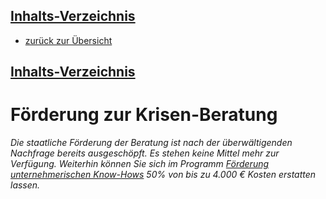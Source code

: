 <nav class="nav--article"><!-- leave this alone -->
<div id="open"><!-- leave this alone -->
<h2><a href="#close" id="nav--close">Inhalts-Verzeichnis</a></h2><!-- leave this alone -->

<!--
    - [Unternehmen und Selbständige in der Corona-Krise][]
    - [Formulierungshilfe zur Begründung][]
    - [Ausfüllanleitung Antrag][]
-->

- [zurück zur Übersicht](/)

</div><!-- leave this alone -->
<h2><a href="#open">Inhalts-Verzeichnis</a></h2><!-- leave this alone -->
</nav><!-- leave this alone -->



# Förderung zur Krisen-Beratung

*Die staatliche Förderung der Beratung ist nach der überwältigenden Nachfrage bereits ausgeschöpft. Es stehen keine Mittel mehr zur Verfügung. Weiterhin können Sie sich im Programm [Förderung unternehmerischen Know-Hows](https://www.bafa.de/DE/Wirtschafts_Mittelstandsfoerderung/Beratung_Finanzierung/Unternehmensberatung/unternehmensberatung_node.html) 50% von bis zu 4.000 € Kosten erstatten lassen.*

<!--
**Nur noch kurze Zeit**: *Es gibt staatliche Förderung für Beratung zur Corona-Krise. Unternehmen, die durch die Krise in Schwierigkeiten geraten sind, können sich eine Beratung ohne Vorfinanzierung zu 100% fördern lassen. Die häufigsten Fragen zum Ausfüllen des Antrags haben wir in einem kommentierten Beispiel des Antrags-Formulares aufgegriffen.*
<p class="text-small text-right"><a href="#ausfüllanleitungantrag"><span aria-hidden="true">→ </span>direkt zur Ausfüll-Anleitung springen</a>



## Unternehmen und Selbständige in der Corona-Krise

Einige Unternehmen und auch Selbständige sind in der Pandemie mit dramatischen Umbrüchen konfrontiert. Wie sie darauf reagieren sollen, dazu haben sie viele Fragen, aber wenig Zeit und immer weniger Mittel. Das BAFA möchte schnell und für die üblichen Verhältnisse von Fördermittel-Vergabe mit sehr wenig bürokratischem Aufwand Beratung für die Betroffenen ermöglichen.

Dazu gibt es für begrenzte Zeit eine spezielle Form der Beratung zu "Unternehmerischem Know-How". Diese Beratung richtet sich an Selbständige und kleine Unternehmen. Bis zu 4.000€ Beratungshonorar übernimmt das Bundesamt ausnahmsweise vollständig und ohne Vorfinanzierung. Die Informations-Seite zur Förderung fasst alle wichtigen Informationen zusammen:

<a href="https://www.bafa.de/DE/Wirtschafts_Mittelstandsfoerderung/Beratung_Finanzierung/Unternehmensberatung/unternehmensberatung_node.html"><span aria-hidden="true">→ </span>Zur BAFA-Informations-Seite: Die modifizierte Richtlinie zur Förderung unternehmerischen Know-hows.</a>

Die Antragsstellung für diese Sonderförderung beschränkt sich auf ein Online-Formular und ein Dokument, in dem Sie Ihren Fall erklären.

Stellen Sie sich auf lange Wartezeit für den Projektbeginn der Beratung ein. Womöglich mehrere Monate. Die Behörde ist von den Anfragen derzeit etwas überfordert. Um so wichtiger, dass Sie als betroffenes Unternehmen so bald wie möglich den Antrag stellen. Sprechen Sie uns an, ob wir flexible Lösungen für schnelle Hilfen außerhalb der Projektlaufzeit für Sie finden.

Damit die Antragsstellung noch einfacher geht, haben wir die Fragen, die uns bei der Begleitung vergangener Projekte trotz der amtlichen Dokumentation immer wieder begegneten, hier einmal anhand des Formulars selbst veranschaulicht.



## Formulierungshilfe zur Begründung

Zur Antragsstellung müssen Sie eine Begründung anfügen: Wie und warum die Corona-Krise Ihr Unternehmen in wirtschaftlichen Schwierigkeiten bringt. Diese Begründung sollte plausibel und anschaulich formuliert sein. Natürlich muss sie auch wahrheitsgemäß sein und einer Überprüfung Stand halten.

Die Sachbearbeiterinnen und Sachbearbeiter wollen Ihnen helfen und haben viel Verständnis für mangelnde Erfahrung im Antragswesen. So lange Sie sich verständlich machen und Ihr Anliegen nachvollziehbar argumentieren, wird die Bürokratie Ihnen mit Nachsicht begegnen.



### Lückentext zur Corona-Betroffenheit

<blockquote>
	<p>Das Unternehmen .&nbsp;.&nbsp;.&nbsp;.&nbsp;.&nbsp;.&nbsp;.&nbsp;.&nbsp;. ist von der Corona-Krise vor wirtschaftliche Schwierigkeiten gestellt:</p>
	<p>Der Geschäftszweck des Unternehmens ist .&nbsp;.&nbsp;.&nbsp;.&nbsp;.&nbsp;.&nbsp;.&nbsp;.&nbsp;. , dabei erfüllen wir unsere Leistungsangebote, in dem wir .&nbsp;.&nbsp;.&nbsp;.&nbsp;.&nbsp;.&nbsp;.&nbsp;.&nbsp;.</p>
	<p>Wir sind dementsprechend von der Corona-Krise betroffen, weil wir .&nbsp;.&nbsp;.&nbsp;.&nbsp;.&nbsp;.&nbsp;.&nbsp;.&nbsp;.</p>
	<p>Auswirkungen auf unsere Umsätze und Auftragslage schätzen wir für die nächsten Monate auf .&nbsp;.&nbsp;.&nbsp;.&nbsp;.&nbsp;.&nbsp;.&nbsp;.&nbsp;. und erste Erfahrungen zeigen, dass wir bereits jetzt .&nbsp;.&nbsp;.&nbsp;.&nbsp;.&nbsp;.&nbsp;.&nbsp;.&nbsp;.</p>
	<p>Dementsprechend müssen wir schnell strategische Anpassungen vornehmen und möchten über eine Beratung spezialisiertes Wissen erwerben.</p>
	<p>Ort .&nbsp;.&nbsp;.&nbsp;.&nbsp;. , Datum .&nbsp;.&nbsp;.&nbsp;.&nbsp;. , Name .&nbsp;.&nbsp;.&nbsp;.&nbsp;.</p>
</blockquote>

Speichern Sie ein entsprechend formuliertes Dokument unter dem Namen "Corona betroffen" für die spätere Verwendung ab.


## Ausfüllanleitung Antrag

Sie finden das Antragsformular <a href="https://fms.bafa.de/BafaFrame/unternehmensberatung"><span aria-hidden="true">→ </span>online beim Bundesamt</a>.

![][test]

[test]: start.jpg "Antragsformular" alt="Bildschirmansicht Antragsformular" class="drop-shadow"


Sie können erst starten, wenn Sie anklicken, dass Sie mit den Datenschutz-Bestimmungen einverstanden sind. Wenn Sie anklicken, dass Sie von der Corona-Krise betroffen sind, passt sich das Formular dementsprechend an.

<img src="unternehmensart.jpg" alt="Bildschirmansicht Antragsformular" class="drop-shadow">

Sie geben an, ob Ihr Unternehmen noch jung ist oder schon seit mehr als zwei Jahren am Markt etabliert.

<img src="leitstelle.jpg" alt="Bildschirmansicht Antragsformular" class="drop-shadow">

Die Leitstelle können Sie sich frei aussuchen.

<img src="beratungsunternehmen.jpg" alt="Bildschirmansicht Antragsformular" class="drop-shadow">

Wenn Sie ein Beratungs&shy;unternehmen gefunden haben, dass für Sie passt, tragen Sie deren BAFA-ID ein. Der Name des Beratungs&shy;unternehmens wird dann automatisch vervollständigt. Eine BAFA-ID haben Beratungen, die für das Programm zur Förderung unternehmerischen Know-Hows gelistet sind. Unsere ist die 162764. Tragen Sie auch den Namen der Person ein, die Ihre Beratung federführend durchführen soll.

<img src="klassifikation.jpg" alt="Bildschirmansicht Antragsformular" class="drop-shadow">

Die Unternehmens-Klassifikation ist eine vierstellige Nummer. Das statistische Bundesamt sortiert alle Unternehmen in Kategorien ein. Die Haupt-Kategorien finden Sie in einem Dokument bei der BAFA: <a href="https://www.bafa.de/SharedDocs/Downloads/DE/Wirtschafts_Mittelstandsfoerderung/unb_kurzanleitung_wirtschaftszweigklassifikation.pdf">zum Download der Kurzanleitung (PDF)</a> Wenn Sie die für Sie passende Ober-Kategorie und damit die ersten beiden Ziffern Ihrer Nummer gefunden haben, hilft Ihnen die Auto-Vervollständigung des Antrags-Formulars weiter.

<img src="bestaetigung.jpg" alt="Bildschirmansicht Antragsformular" class="drop-shadow">

Sie müssen nun noch ein paar Aussagen bestätigen. Die Förderung ist nicht für Unternehmen gedacht, die mehr als 50 Mitarbeitende beschäftigen und entsprechende Umsätze erwirtschaften. <br>Sie dürfen nicht die geförderte Beratung in Anspruch nehmen und dann selbst zum gleichen Thema Beratung anbieten. Wenn Sie allgemeine Unternehmens&shy;beratung anbieten, müssen Sie erklären können, wo Ihnen trotzdem unternehmerisches Know-How fehlt. Hier entscheiden die Sach&shy;bearbeiter&shy;innen und Sachbearbeiter, ob in der aktuellen Ausnahme-Situation ein Fall trotzdem passt.

<img src="ende.jpg" alt="Bildschirmansicht Antragsformular" class="drop-shadow">

Schon fertig. Nach dem Klick werden Sie zum Portal weiter geleitet, wo Sie Ihre Erklärung zum Status als betroffenes Unternehmen hoch laden müssen.

-->

